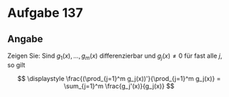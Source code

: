 # Aufgabe 137
## Angabe

Zeigen Sie: Sind $g_1(x),...,g_m(x)$ differenzierbar und $g_j(x) \neq 0$ für fast alle $j$, so gilt

$$
\displaystyle
\frac{(\prod_{j=1}^m g_j(x))'}{\prod_{j=1}^m g_j(x)} =
\sum_{j=1}^m \frac{g_j'(x)}{g_j(x)}
$$